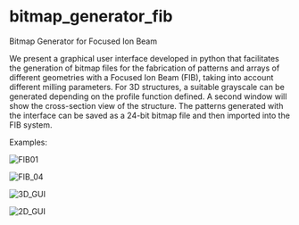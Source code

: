 # bitmap_generator_fib
Bitmap Generator for Focused Ion Beam

We present a graphical user interface developed in python that facilitates the generation of
bitmap files for the fabrication of patterns and arrays of different geometries with a Focused
Ion Beam (FIB), taking into account different milling parameters. For 3D structures, a
suitable grayscale can be generated depending on the profile function defined. A second
window will show the cross-section view of the structure. The patterns generated with the
interface can be saved as a 24-bit bitmap file and then imported into the FIB system.

Examples:

![FIB01](https://user-images.githubusercontent.com/45126651/161865185-cdfad6c1-b9a4-407d-b822-745467fd253d.gif)

![FIB_04](https://user-images.githubusercontent.com/45126651/161865330-846a77a3-3468-4ea4-b0c9-bafbdb148762.gif)

![3D_GUI](https://user-images.githubusercontent.com/45126651/161865477-bc56af3b-5558-4daf-a84b-b4a8210e86ef.png)

![2D_GUI](https://user-images.githubusercontent.com/45126651/161865489-c8308f70-4712-49b8-ae7d-7377972fdac8.png)
